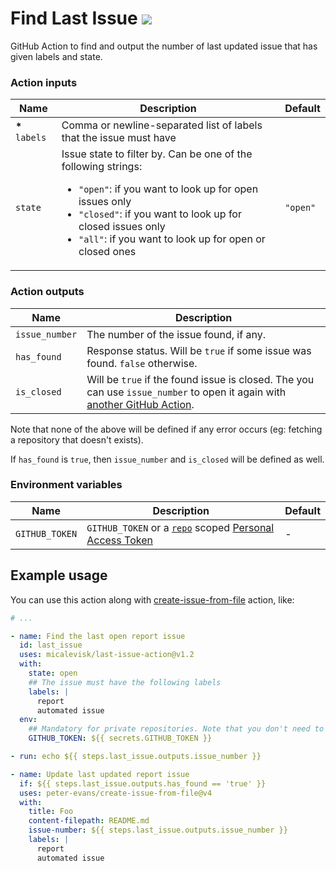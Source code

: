 # Find Last Issue ![](https://img.badgesize.io/micalevisk/last-issue-action/gh-actions/bundle/index.js.svg?style=flat&color=purple&compression=brotli)

GitHub Action to find and output the number of last updated issue that has given labels and state.

### Action inputs

| Name            | Description                                                                                                                                                                                                                                                                                                     | Default  |
| --------------- | --------------------------------------------------------------------------------------------------------------------------------------------------------------------------------------------------------------------------------------------------------------------------------------------------------------- | -------- |
| **\*** `labels` | Comma or newline-separated list of labels that the issue must have                                                                                                                                                                                                                                              |
| `state`         | Issue state to filter by. Can be one of the following strings: <ul><li> <code>"open"</code>: if you want to look up for open issues only </li><li> <code>"closed"</code>: if you want to look up for closed issues only </li><li> <code>"all"</code>: if you want to look up for open or closed ones </li></ul> | `"open"` |

### Action outputs

| Name           | Description                                                                                                                                                        |
| -------------- | ------------------------------------------------------------------------------------------------------------------------------------------------------------------ |
| `issue_number` | The number of the issue found, if any.                                                                                                                             |
| `has_found`    | Response status. Will be `true` if some issue was found. `false` otherwise.                                                                                        |
| `is_closed`    | Will be `true` if the found issue is closed. The you can use `issue_number` to open it again with [another GitHub Action](https://github.com/marketplace/actions). |

Note that none of the above will be defined if any error occurs (eg: fetching a repository that doesn't exists).

If `has_found` is `true`, then `issue_number` and `is_closed` will be defined as well.

### Environment variables

| Name           | Description                                                                                                                                                                                                                                                         | Default |
| -------------- | ------------------------------------------------------------------------------------------------------------------------------------------------------------------------------------------------------------------------------------------------------------------- | ------- |
| `GITHUB_TOKEN` | `GITHUB_TOKEN` or a [`repo`](https://github.com/settings/tokens/new?scopes=repo:status,repo_deployment,public_repo) scoped [Personal Access Token](https://docs.github.com/en/authentication/keeping-your-account-and-data-secure/creating-a-personal-access-token) | -       |

## Example usage

You can use this action along with [create-issue-from-file](https://github.com/peter-evans/create-issue-from-file) action, like:

```yaml
# ...

- name: Find the last open report issue
  id: last_issue
  uses: micalevisk/last-issue-action@v1.2
  with:
    state: open
    ## The issue must have the following labels
    labels: |
      report
      automated issue
  env:
    ## Mandatory for private repositories. Note that you don't need to create the `GITHUB_TOKEN` secret in your side
    GITHUB_TOKEN: ${{ secrets.GITHUB_TOKEN }}

- run: echo ${{ steps.last_issue.outputs.issue_number }}

- name: Update last updated report issue
  if: ${{ steps.last_issue.outputs.has_found == 'true' }}
  uses: peter-evans/create-issue-from-file@v4
  with:
    title: Foo
    content-filepath: README.md
    issue-number: ${{ steps.last_issue.outputs.issue_number }}
    labels: |
      report
      automated issue
```
